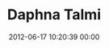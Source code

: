 ---
title: "Daphna Talmi"
date: 2012-06-17 10:20:39 00:00
permalink: /daphnat
twitter: "twitter.com/daphnaland"
likes: [884,580,583,69]
id: 1055
gravatar: "http://www.gravatar.com/avatar/14bd74ea35ec16e987c2c698c65f6b29"
---